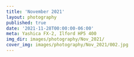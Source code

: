 ```yaml
---
title: 'November 2021'
layout: photography
published: true
date: '2021-11-28T00:00:00-06:00'
meta: Yashica FX-2, Ilford HP5 400
img_dir: images/photography/Nov_2021/
cover_img: images/photography/Nov_2021/002.jpg
---
```

